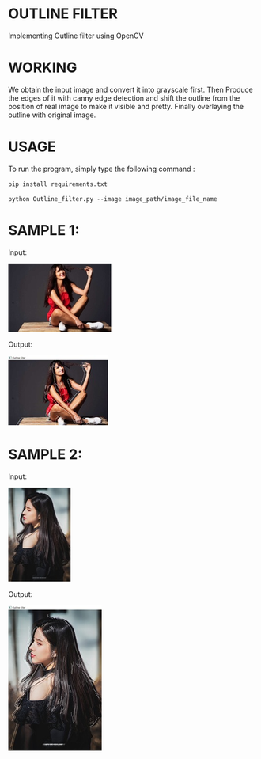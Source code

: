 # OUTLINE FILTER

Implementing Outline filter using OpenCV

# WORKING

We obtain the input image and convert it into grayscale first. Then Produce the edges of it with canny edge detection and shift the outline from the position of real image to make it visible and pretty. Finally overlaying the outline with original image.

# USAGE

To run the program, simply type the following command :

```
pip install requirements.txt
```
```
python Outline_filter.py --image image_path/image_file_name
```

# SAMPLE 1:

Input:
 
![Alt](images/inp_img2.jpg)

Output:

![Alt](images/out_img2.jpg)

# SAMPLE 2:

Input:

![Alt](images/inp_img1.jpg)

Output:

![Alt](images/out_img1.jpg)






